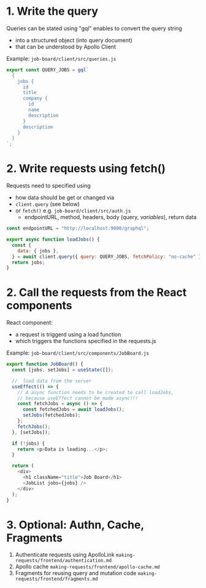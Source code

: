 # 1. Write the query

Queries can be stated using
"gql" enables to convert the query string

- into a structured object (into query document)
- that can be understood by Apollo Client

Example: `job-board/client/src/queries.js`

```javascript
export const QUERY_JOBS = gql`
  {
    jobs {
      id
      title
      company {
        id
        name
        description
      }
      description
    }
  }
`;
```

# 2. Write requests using fetch()

Requests need to specified using

- how data should be get or changed via
- `client.query` (see below)
- or `fetch()` e.g. `job-board/client/src/auth.js`
  - endpointURL, method, headers, body (query, _variables_), return data

```javascript
const endpointURL = "http://localhost:9000/graphql";

export async function loadJobs() {
  const {
    data: { jobs },
  } = await client.query({ query: QUERY_JOBS, fetchPolicy: "no-cache" }); // more easy syntax: `data` an then `data.jobs`
  return jobs;
}
```

# 2. Call the requests from the React components

React component:

- a request is triggerd using a load function
- which triggers the functions specified in the requests.js

Example: `job-board/client/src/components/JobBoard.js`

```javascript
export function JobBoard() {
  const [jobs, setJobs] = useState([]);

  //  load data from the server
  useEffect(() => {
    // A async function needs to be created to call loadJobs,
    // because useEffect cannot be made async!!!
    const fetchJobs = async () => {
      const fetchedJobs = await loadJobs();
      setJobs(fetchedJobs);
    };
    fetchJobs();
  }, [setJobs]);

  if (!jobs) {
    return <p>Data is loading...</p>;
  }

  return (
    <div>
      <h1 className="title">Job Board</h1>
      <JobList jobs={jobs} />
    </div>
  );
}
```

# 3. Optional: Authn, Cache, Fragments

1.  Authenticate requests using ApolloLink `making-requests/frontend/authentication.md`
2.  Apollo cache `making-requests/frontend/apollo-cache.md`
3.  Fragments for reusing query and mutation code `making-requests/frontend/fragments.md`
